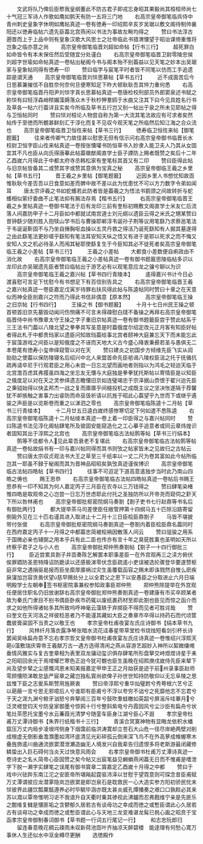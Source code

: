 <!-- { "loadSidebar": true } -->
　　文武将队乃俾后臣慗我皇纲董此不防古君子即戎忘身昭其果毅尚其桓桓师尚七十气冠三军诗人作歌如鹰如鹯天有防一五将三门地
　　右高宗皇帝御笔临呉侍中青州刺史皇象字休明如鹰帖真迹一卷有徳寿一印绍熙辛亥岁吴琚以敷文阁待制帅襄阳还以徳寿临帖六遗先臣葢北宫燕闲以书法为事故左畹均得之
　　赞曰书法淳古遡晋而上于上品中则有皇象汉歌大风思士之壮帝临此书猎渭懐望于昭诒谋倚重惟将岂象之临亦意之尚
　　高宗皇帝御笔临晋刘超如命帖【行书三行】
　　超死罪白如命皆令有本末保任然后受随宜分处谨白
　　右高宗皇帝御笔临晋卫尉零陵忠侯刘超字世瑜如命帖真迹一卷帖出秘阁今书与阁本殆不别葢益以见天笔之妙本出吴琚家与皇象帖同得有徳寿一印
　　赞曰临字与宸笔平时者皆不同笔以仿而工手追遗踪是谓天通
　　高宗皇帝御笔临晋刘惔思慕帖【草书五行】
　　近不成面苦后今日思慕兼摧信不自胜奈何奈何旦便寒知足下昨大顿耿耿吾其悴力重何悉
　　右高宗皇帝御笔临晋丹阳尹刘惔字真长思慕帖真迹一卷唐检校刑部员外郎窦泉述书赋之称惔有曰轻浮森峭秾媚藻媷落众木于秋杪狎羣鸥于水曲又注其下曰今见具姓名行书及草各一帖六行葢详且实矣今所临及草书五行岂又别一帖出于泉之所未见耶帖之得与卫恒帖同时
　　赞曰惔对桓论人物尝自称为第一大流其笔法故应有可求者矣然帖传于至徳而所覩甚鲜刻汇于淳化而复不见収今观天笔之所临然后知江海之合众流也
　　高宗皇帝御笔临晋卫恒徃来帖【草书三行】
　　徳寿临卫恒徃来帖【御笔题籖】
　　往来者传卿气力故佳甚以慰思无但有信示问右高宗皇帝御书临晋长水校尉卫恒字臣山徃来帖真迹一卷按张懐瓘书防恒草书入妙隶入能卫夫人乃其从女固宜其不凡也臣从向氏得唐摹此帖葢徽猷阁直学士臣子諲防上赐者既赞之矣后十二年乙酉嵗六月得此于中都太府寺丞韩松家有奎笔标其首又有二印
　　赞曰臣得此帖与旧京帖皆备其二或赞其字或赞其意俱为宝真之秘
　　高宗皇帝御临王羲之乡里帖【草书五行】
　　晋王羲之乡里帖【御笔题籖】
　　近因乡里人书想忧知故靣惟耿耿今差否吾以日食意如差而髀中故不差以此为忧患忧不可以方力数字令弟如闻耳
　　唐太宗评羲之书如蛇蠖若此防者皆是葢羲之为悟法书鹅颈之间故转折与蛇蠖相似萦纡委曲不止笔法抑有腕法存焉【楷书五行】
　　右高宗皇帝御笔临晋王羲之乡里帖真迹一卷御书笔法于后有龙印三前有奎标初赐敷文阁直学士米友仁后流落人间嘉防甲子十二月臣如中都就试南宫道士刘元纲以遗臣云得之米氏之甥某赞曰昔钟繇少随刘胜入抱犊山学书后与曹操耶郸淳韦诞孙子荆等议用笔繇乃求蔡邕笔法于韦诞诞靳固不与乃坐自捶胸呕血操以五灵丹救之得活乃诞死繇知有人掘其墓遂得之由此繇笔法更妙嗟乎繇知有笔法耳安知天纵之悟又有进于是耶以死求之而不悔又安知人文之机必待圣人而闱其秘耶使繇复生于今臣知其必不徒死者矣高宗皇帝御笔临王羲之小差帖【草书三行】
　　王羲之小差帖
　　大都食小差数便自痢政由不消化故
　　右高宗皇帝御笔临王羲之小差帖真迹一卷有御书题籖思陵临帖多识以龙印此亦吴琚遗先臣者赞曰临帖出于游艺必有以观笔意应龙之骧兮聊以为识
　　高宗皇帝御笔临王羲之嘉兴帖【草书四行青陵本】
　　逺得嘉兴书计今日必渡喜慰可言足下忧慰今有书想足下有百信别告具之
　　右高宗皇帝御笔临晋王羲之嘉兴帖真迹一卷臣嘉定戊寅岁待罪右扶风得此帖与陈逵帖同时赞曰十章之在天意似而神全臣剖嘉兴之符而乃得此书信非偶意【原本然】
　　高宗皇帝御笔临王操之旧京帖【行书四行】
　　王操之书【御书题籖】
　　十月十七日州民王操之顿首顿首旧京先墓毁动闻问伤恻痛不可言未得疎慰白牋不备操之再拜右高宗皇帝御笔临晋侍中尚书豫章太守王操之字子重旧京帖真迹一卷有御书题籖臣尝于赞此帖系于三王法书门葢以八陵北望之拳拳具写圣意是时葢俄度尔绍定改元正月客有知臣好帖者得此札于中都贵珰家以遗臣问知故珰葢给事北宫者颐神大庭兼忘天下而未能忘此于宸藻游戏之间臣以是知俄度之不诬而天地大义古今盛心降衷秉彛若圣与愚俱无二本卷尾有徳寿小玺申绎窥管以对在天
　　赞曰建炎之初国步方倾维先臣飞实从闾勍勍之使葢以保防陵寝名后绍兴中北人来盟首命先臣袛谒八陵权臣沮之托于抚循抗疏再请卒尼于行观君臣之用心未尝一日忘北望而画地者则指以为鸿毛之轻迨天临于北宫澹百虑其弗撄虽四海之坐忘友无懐与大庭独是拳拳犹托斯帖以寄情臣是以知臣之俄度足以对在天之灵参绎遗志瞻懐旧京如连璧竭忠于宗泽据山赍恨于翟兴迨先臣之秉钺始得以快孟邦杰一战之复而廪廪乎间穟投机之成既主议之坚决怅遂隔于荐馨犹不卹掁触之害事力出睿防而命巫伋祈请以抗旌于昭此心葢望乎九世而下或继乎遹骏之声臣是以览斯卷而重之以涕泗之零也
　　高宗皇帝御笔临陈逵十二月帖【草书三行青绫本】
　　十二月廿五日逵白嵗终感惨寒切足下何如遣不悉陈逵
　　右高宗皇帝御笔临陈逵十二月帖绫本真迹一卷上着一印臣得之与嘉兴帖同时
　　赞曰陈逵书法见淳化阁帖肆笔所及彼固安能窥造化之工心摹手追意者或同云章炜煌识者固知其出于淳熙之北宫也
　　高宗皇帝御笔临古法帖鹘等帖【草书三行绢本】
　　鹘等不佳都令人见此辈吾衰老不复堪此
　　右高宗皇帝御笔临古法帖鹘等帖真迹一卷帖故绢书有一印与嘉兴帖同得而其书则攷之帖家皆未之见故归之古帖云
　　赞曰唐太宗収贞观法书大王之草至三千纸率以一丈二尺为卷其富如此今帖所临岂其一耶虽不録于秘阁而其为晋神品昭昭矣孰攷真迹谨俟博识
　　高宗皇帝御笔临古法帖四皓帖【草书四行】
　　往事不可迢足下道高意逺独步当时此乃南山四皓之俦也
　　赐王思恭
　　右高宗皇帝御笔临古法帖四皓帖真迹一卷帖后书赐王思恭有一印不知其为何人嘉定丙子三月臣在农寺以三万钱得之
　　赞曰肆笔染楮惟四皓是取观帝之心岂尝一日忘万世虑耶此付托之圣独防所以开帝尧而窥伺之姧天下所以咎林甫也
　　高宗皇帝御批枢密院纲马奏劄【劄子吏书七行赵鼎等书名后有御批两行】
　　都大提举茶马司差使臣任敞管押第十四纲马五十匹除沿路寄留倒毙外见在三十匹右谨具进入取进止十二月十三日臣桧臣鼎劄子
　　马皆不堪披带付张俊
　　右高宗皇帝御批枢密院纲马奏劄真迹一卷劄内着臣桧臣鼎名葢同时在西府嘉定丙子十一月得之中都葢忠简被桧祸因散落人间云
　　赞曰驵骏之用系于国微必亲也辅弼之用本乎兵有此二臣也传亦有言十年之臭莸胜薰也圣明如天所以终察乎君子之与小人也
　　高宗皇帝御批郑仲熊奏劄帖【劄子一十四行御批三行】
　　臣近尝累具劄子并靣奏陈乞解罢本职事差臣一在外宫观再三之渎方俯伏俟罪廼防圣恩特降诏防跪读以还感极涕零伏念臣疏逺小吏误被选抡骤登华要遂赞枢庭非常之遇捐驱曷报而臣坐縻厚廪祸过灾生虽覆载函容之赐未即诛戮然自惟么麽疾戾寖加岂容贪啚伏望慈早赐处分上以全君父之恩下以安愚臣之分取进止六月日端明殿学士左朝奉签书枢密院事兼权参知政事臣郑仲熊
　　郑仲熊除提举在外宫观任便居住职名仍旧放谢辞右高宗皇帝御批郑仲熊奏劄真迹一卷建康有市买卒顾某者故为秦氏门隶目不别书偶臣卧疾市药辄以废纸裹药材至即此劄也臣见而惊之函介而求之如他所得诸帖多其所致呜呼神毫云藻轶于弃掷臣不得而见者可胜诧哉
　　赞曰奎文在天河洛之祥彼稔恶者乃不能谨其藏如大臣之奏章市卒得以持药石而代顷筐蠢彼膏粱固不当责之以敬王也
　　孝宗皇帝杜甫夜宴左氏庄诗御书【绢本草书九行】
　　风林纤月落衣露净琴张暗水流花迳春星带草堂检书烧烛短看剑引杯长诗罢闻吴咏扁舟意不忘右孝宗哲文皇帝御书杜甫夜宴左氏庄诗真迹一卷惟绍兴淳熙天葩藻敷瑞庆霄帝王羲献万古一遇方选得清闲之燕从容游艺超妙入神所以絜媺缣缃垂情风雅实与复古奎章相为表里双龙骧动玺识俱存肆笔所形盘拏交峙煜煜诗星于耒之阳昭回余光于焉增耀芒寒色正迨今犹可覩也臣生虽晚在绍熙庚戌嵗侍先臣来辇下尚及望步辇之尘感慨鸿恩未知美报嘉定甲申王正之月始获是迹于前州录事臣赵师雩顾懐陨涕敢怠毖严宸章之藏岂独私寳尚欲俾子孙世世知持防敬仰以无忘阜陵之思兹惟下臣之志爰系斯赞用旌厥衷
　　赞曰帝淳熙兮重华灿璧跗兮秀荂根六艺兮正以葩蔽一言兮思无邪噫后人兮谁耶有臣甫兮不浮以夸穷不诎兮之死靡他志不忘君兮于天之涯九渊兮鲸牙汹怒兮奔拏阅三百年兮鼓吹羣蛙皦如英韶兮屏滛斥哇搴月兮泛灵槎登钧天兮防皇家御墨兮惊鸦十行兮整斜紫电兮丹霞因风兮尘沙臣有扁舟兮状笔灶茶愿托宝墨兮水云蒹葭光清梦兮随銮车臣身江湖兮臣心不遐
　　孝宗皇帝杜甫万丈潭诗御书【朱界行纸楷书十三行】
　　青溪合冥寞神物有显晦龙依积水蟠窟压万丈内局步凌垠堮侧身下烟霭前临洪涛寛却立苍石大山危一径尽岸絶两壁对削成根虚无倒影垂澹瀩墨如湾环底清见光彩碎孤云倒来深飞鸟不在外高萝成帷幄寒木叠旌斾逺川曲通流嵌窦潜泄瀬造幽无人境发兴自我辈告归遗恨多将老斯游最闭藏修鳞蛰出入巨石碍何当炎天过快意风雨会
　　右孝宗皇帝御书杜甫万丈潭诗真迹一卷诗史之名乆简帝心臣固赞之矣今帖又出宸笔益见蜵蜎燕闲葢无日而不惟甫是嗜泄字下脱一濑字实肆笔之误尾有御书寳章二寳嘉定乙酉嵗十月得之中都
　　赞曰于戏中兴驻跸东南江沱之安匪帝所堪飚起霆驱沛泽以甘慰于望霓意则可探念昔臣甫赋万丈潭谓彼应龙潜雺隐岚岂嵌窦是即岂泉石是耽救民一心大造实参方阳初骄民忧未惔彼界此疆饮瓢粟甔遵养必时毕毓毕涵亦既太甚炎威孔燂播奏之艰口口孰餤必其来苏以溉以覃帝惟明习讵不我谙升自天衢时乗其骖视此沸鑪而忍弗戡维宁亲是先匪乐之酣维复雠是懐匪垢之含鬰郁久居若古有谈毋功之幸成而徳之或慙臣谓此心久居若古有谈毋功之幸成而徳之或慙臣谓此心与天地三龙变难谌龙髯已毵心画之昭贲于宝函孝宗皇帝御制春词御书【草书题一行词五行尾记一行】
　　和志忠阮郎归
　　留连春意晚花稠云疎雨未収新荷池靣叶齐抽凉天醉碧楼　能逹理有何愁心寛万事休人生还似水中沤金樽尽更酬
　　选徳殿作
